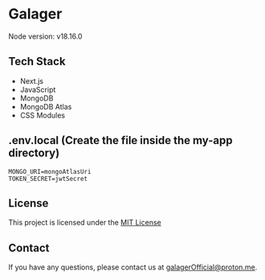 # Galager

Node version: v18.16.0

## Tech Stack

- Next.js
- JavaScript
- MongoDB
- MongoDB Atlas
- CSS Modules

## .env.local (Create the file inside the my-app directory)

```
MONGO_URI=mongoAtlasUri
TOKEN_SECRET=jwtSecret
```

## License

This project is licensed under the [MIT License](LICENSE)

## Contact

If you have any questions, please contact us at galagerOfficial@proton.me.
